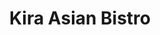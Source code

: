 ---
layout: place
title: "Kira Asian Bistro"
permalink: /wisconsin/burlington/kira-asian-bistro.html
stateAbbr: WI
stateName: Wisconsin
cityName: Burlington
seo:
  name: "Kira Asian Bistro"
  type: Restaurant
  links: http://kiraasianburlington.com/
description: "Kira Asian Bistro serves delicious sushi in Burlington, Wisconsin. Try fresh Japanese dishes for a great dining experience. Available for takeout, lunch, and dinner."
place_id: ChIJua3o0emEBYgRFxBYQG4gHyU
photos:
  - name: >-
      places/ChIJua3o0emEBYgRFxBYQG4gHyU/photos/AeeoHcJ8vb9gdV0gOf37WdzNiEWEru0PdN-FmC3Preh44nRFB37Wn7lkhV7GPGzvJjdF3GuRHtAkkmrcu2RHXADQNrCmefPG7Zc3JFiHsW7L9fD7NDqHDbPYg7ha_D-BKeRBU4QHthsLP9rvDiXhtq98Mclr7gxEhrI5vuiMnqRWw-pck1TuoXIEer_kx9qvDjT0I1lHi0Y8PBoTH4q3H_sw4SooOkghr2SDC_17H5dNC7AsAo8_Ai2I83_ymDqo4LP-LXk7zN-lOTpicL_B2r3-6HKdm-K5FQj-_SlevLQe9m3HRCLPCFD1MDD1QvRlUvKqBitD5Ad2BstIGhijX6eZz6kW-i1p0eGgc15u5lvJg70eUtLE4-s6eDC6o4QWEtJxzqScUW7nppdCA2Dk4kfH00em7ibkATVq3ibH3QVdFIR__whR
    widthPx: 3024
    heightPx: 4032
    authorAttributions:
      - displayName: DANIEL KIM
        uri: https://maps.google.com/maps/contrib/103338733014228992479
        photoUri: >-
          https://lh3.googleusercontent.com/a-/ALV-UjUAuv2NiiJhhkKQX8I_KnGr3BGSTNncK3tIXA6cWbQyvbWwvwnc=s100-p-k-no-mo
    flagContentUri: >-
      https://www.google.com/local/imagery/report/?cb_client=maps_api_places.places_api&image_key=!1e10!2sCIHM0ogKEICAgICXt8nQhAE&hl=en-US
    googleMapsUri: >-
      https://www.google.com/maps/place//data=!3m4!1e2!3m2!1sCIHM0ogKEICAgICXt8nQhAE!2e10!4m2!3m1!1s0x880584e9d1e8adb9:0x251f206e40581017
  - name: >-
      places/ChIJua3o0emEBYgRFxBYQG4gHyU/photos/AeeoHcI8fAPO9NpYqhOP54WPpxSFO3-lxk6W9xTOcSb0abr6A8VwkVKWJOhwrm2pq5OCcHgA-is6yE7pHdssLEEIMk9TaCBPNKBuUwy2VsRd-DlLNKvi_Af8BRoKwfPgcK-N_hvlhUVywtmC5hwYn_RPRTpjDoyKEi_mAS4E_R8m0UjDZI2EXhDT8nMEpZ55ldv7rNsnY7a4AIwMQl-OHDCakO_syDrSDXBZznfdAGH-tInwnE77r0Nko1DpmGaGO1dohFMS55tO9UiwFDK6VgUNCWkTvTSJeDrFBTgAsu6KVfmMGjDUJBFmHjMHcPBiPCPf-Cmp677TPoZdFEqWOKalRcyb4sV1NDt9iEkplGtAcX-EjcGvOIQfU4Z6eZM87xQkjYfR0YVvgELeECeNLlT-Jl2CuZN_g5FKTAxPj1PJYI-v9Q
    widthPx: 4080
    heightPx: 3072
    authorAttributions:
      - displayName: Nadine L-F
        uri: https://maps.google.com/maps/contrib/102396907130157124116
        photoUri: >-
          https://lh3.googleusercontent.com/a-/ALV-UjV3D3YfKcD1vJyPLK4afSMJ3nI8zjVN1g5i22YiIfEmHais-UsRNw=s100-p-k-no-mo
    flagContentUri: >-
      https://www.google.com/local/imagery/report/?cb_client=maps_api_places.places_api&image_key=!1e10!2sCIHM0ogKEICAgMDI2O3wCg&hl=en-US
    googleMapsUri: >-
      https://www.google.com/maps/place//data=!3m4!1e2!3m2!1sCIHM0ogKEICAgMDI2O3wCg!2e10!4m2!3m1!1s0x880584e9d1e8adb9:0x251f206e40581017
  - name: >-
      places/ChIJua3o0emEBYgRFxBYQG4gHyU/photos/AeeoHcKQPKsMqHyNCl_rby_1UIuDHCgfviMmDfLiWao3GlDt5LWI8iM66uOnexR8FHrV9tJrS42n0I7QyNoPDZtrhSgKm385T-bv3UArGFwFe4C6QapFgN_qlfh-Il1T2Aks-j_qUtHx1gA1tVXoYZCWaKtolV4w-nLMty33BKYnxOM63pTYKfkPysVAEvdzLXYbcVnmzVJ0bqhipXcQF6RAsriL2wFNRa3ulD2fiQnxPewE7lTRYgQ25D9IFY_HXNdXs9X4U0NXh2LA0pDUTjeqoZyTL4rNb3q4oP88HUnrKI8_s03pg0qGTd1iU6DTXuKxPEVxRcz6O1xI4y0ZgXdrqCcHIrisHXzpksrv12Nov9pkKwa3k7qkduXSeptVVsUcrZnyf4OXQCfyiVxq6fu4IZo_fvOjFZ7ytYVxQGcF5Raihg
    widthPx: 4032
    heightPx: 3024
    authorAttributions:
      - displayName: Jose Lozada
        uri: https://maps.google.com/maps/contrib/114797452264773920038
        photoUri: >-
          https://lh3.googleusercontent.com/a/ACg8ocJKwXuZC-jDTTAaTT6T3vf_mwOCfN7brsJcipFsIEez_b8fX3s=s100-p-k-no-mo
    flagContentUri: >-
      https://www.google.com/local/imagery/report/?cb_client=maps_api_places.places_api&image_key=!1e10!2sCIHM0ogKEICAgICBpu3oGQ&hl=en-US
    googleMapsUri: >-
      https://www.google.com/maps/place//data=!3m4!1e2!3m2!1sCIHM0ogKEICAgICBpu3oGQ!2e10!4m2!3m1!1s0x880584e9d1e8adb9:0x251f206e40581017
  - name: >-
      places/ChIJua3o0emEBYgRFxBYQG4gHyU/photos/AeeoHcJPs2dFQhDLaLR_IeyDrLwkR5ZVSrVNOQenCuFg7VVmlS4mvZCLqm1ob6LzMt7Sl_EXESWbo2m2VWyvYMPAbbTU97RmFK43o2ao71Yg3jWl9qG7Xm6RrM_MmN6b7yCmUMMl4A4WwO_hK9Tw4sswTD-xe3tO8dayoQPZ5JVS28fKn0wWZBaH0L9fo4xBdFYKJlcoQTsKnSQEZ-1NqYNOKMT0HcqH8CdKgE1wAOL5ycmgYSm3uV36KCMkzj--ng3Ep0VMXiCHSDwpvll4Mrb5pgDicNEagjjTtAKqk1XUdDKnqYn06b118IPUSSSUzfWxazsH4AfoUx01e6acnEGBbZqFjUYMq2AEa5n3sGyY_1FMi__9F8NlT3-wDtsKgyfbhJzuUFpRmZ2S9YM9QHwsLxdfK7s4mjErbS3w8PIfZUI
    widthPx: 3024
    heightPx: 4032
    authorAttributions:
      - displayName: DANIEL KIM
        uri: https://maps.google.com/maps/contrib/103338733014228992479
        photoUri: >-
          https://lh3.googleusercontent.com/a-/ALV-UjUAuv2NiiJhhkKQX8I_KnGr3BGSTNncK3tIXA6cWbQyvbWwvwnc=s100-p-k-no-mo
    flagContentUri: >-
      https://www.google.com/local/imagery/report/?cb_client=maps_api_places.places_api&image_key=!1e10!2sCIHM0ogKEICAgICXt8nQBA&hl=en-US
    googleMapsUri: >-
      https://www.google.com/maps/place//data=!3m4!1e2!3m2!1sCIHM0ogKEICAgICXt8nQBA!2e10!4m2!3m1!1s0x880584e9d1e8adb9:0x251f206e40581017
  - name: >-
      places/ChIJua3o0emEBYgRFxBYQG4gHyU/photos/AeeoHcLFVhzeM0DfgfYv3929lbP71wOvs3YXNyR_SotZDseniabDCnKCGMuP-kvOOfXb06RjVwCUz-1bMW2TCRVFDiz7CBZQB5gkIx-HRRLlioSX8KR1TdwbbWB-avd3QO6EFrpeBoQG5AlNFj6D9pvnJ1i2Mx6w1dMZKs7rCSA06kI2cVkLr3F5qZc04k9RfBNCl4zkei5qVVfbnoRMGk8ejUdPzCfijhRv8IIUg-E1OofD4VQK9n1t8LM5lanqdjq_XlOU3VMpOIibAEb4LtL1tlIT-UFthWXzQ0zFuPywph72d-dtsUdLY-61XXVNr4wKqmCQk8-WWHUuGpHNNr0CQCCUolz6mzLuouj_A4VERMcFqHb_ZpfoDTxp2tD3Y_okd0m1ZSJOsW66Gg49paneQ7QPqAs0Vf9bdnS4bGnZ_r0
    widthPx: 4032
    heightPx: 3024
    authorAttributions:
      - displayName: DANIEL KIM
        uri: https://maps.google.com/maps/contrib/103338733014228992479
        photoUri: >-
          https://lh3.googleusercontent.com/a-/ALV-UjUAuv2NiiJhhkKQX8I_KnGr3BGSTNncK3tIXA6cWbQyvbWwvwnc=s100-p-k-no-mo
    flagContentUri: >-
      https://www.google.com/local/imagery/report/?cb_client=maps_api_places.places_api&image_key=!1e10!2sCIHM0ogKEICAgICXt8nQRA&hl=en-US
    googleMapsUri: >-
      https://www.google.com/maps/place//data=!3m4!1e2!3m2!1sCIHM0ogKEICAgICXt8nQRA!2e10!4m2!3m1!1s0x880584e9d1e8adb9:0x251f206e40581017
  - name: >-
      places/ChIJua3o0emEBYgRFxBYQG4gHyU/photos/AeeoHcK0Vogtl-d8uQa9VjByaf5KaZxhaFIz4NHpd70o2GyB21Qqtsb9-sVoYiUfMTTSvlz0j3mErbex47gZ3WZs0X3O9T9ZdE2ygwxdRNSTBokETWnArDBufEL15eD8hsBwGT9KZEIwccL3P1v97wI1-2YDs_tD_9FfmcGnUsZgnq8NbskTmJ7QEPl5MehHzOMOErAukZBzvtARPFKZFixGWx9FkXODKg9Qfcd6LaiF0hfu3qTDo6bTyo5SJuXWQr5_fhl7yJ4EPumJJbyJpLNk6b_nSHmcg9eC70fAO-ZoppuuUwpwbM9jIWTr1TREkoXLyUpvNB5wS7rgGqSCfadXKKq180HQipDRR00jKnDgyo3KRrYkueqinxxesmcUlQB7sWlyaNPqAv2vglUisVhaWfDgSKJE0mBd3g5GX9kEnB_4vg
    widthPx: 4160
    heightPx: 3120
    authorAttributions:
      - displayName: Bruce Heard
        uri: https://maps.google.com/maps/contrib/102615943549787205125
        photoUri: >-
          https://lh3.googleusercontent.com/a-/ALV-UjXKBdu0CU9KZ_Em4YJXpdYrin7YwQjgBEGNwlHhmuz1SwZlCPMe=s100-p-k-no-mo
    flagContentUri: >-
      https://www.google.com/local/imagery/report/?cb_client=maps_api_places.places_api&image_key=!1e10!2sCIHM0ogKEICAgMDgvoPTPQ&hl=en-US
    googleMapsUri: >-
      https://www.google.com/maps/place//data=!3m4!1e2!3m2!1sCIHM0ogKEICAgMDgvoPTPQ!2e10!4m2!3m1!1s0x880584e9d1e8adb9:0x251f206e40581017
  - name: >-
      places/ChIJua3o0emEBYgRFxBYQG4gHyU/photos/AeeoHcIi5jeoho1KHkZb49yU0PF2iVkqj6Ooe1gqhRj6g8DtWNd1C5oDYq-zmrg2h4ghVRW-oXYuKdomM118neuZSRtmAgi1fLtupFMnXbUeforVPEvYPGjeXqzoDwB2eeCPNM3Avz-tKAJCNC2K6lCQU-u8ZPJd9gf9wYIXobfE1LdNNrwnERci4Vfb90z6SAD8MBzQ5DC9316-n9pUmkXUzcC2f_PsyGokqit2mlZ_tqiXtTaNJf24xfivwSdEALyjG2KjGNM_E3eHQOvKiuYoIyUPV0Tk-pZpxBSBCmcPfn9Rxs2_PKSU3pb2_fuZPvnXaGWhPzOqU5wpxOiTIRYR61YoT2_gLAzZP18_T-t-2Yim0WUg-tHnAWIIq93WipCphI-72FoiuafjaTIvRhP8HeHoAnTcuOxN2Hy8Ldu-YbAwHw
    widthPx: 3703
    heightPx: 2915
    authorAttributions:
      - displayName: Bruce Heard
        uri: https://maps.google.com/maps/contrib/102615943549787205125
        photoUri: >-
          https://lh3.googleusercontent.com/a-/ALV-UjXKBdu0CU9KZ_Em4YJXpdYrin7YwQjgBEGNwlHhmuz1SwZlCPMe=s100-p-k-no-mo
    flagContentUri: >-
      https://www.google.com/local/imagery/report/?cb_client=maps_api_places.places_api&image_key=!1e10!2sCIHM0ogKEICAgMDgvoPTXQ&hl=en-US
    googleMapsUri: >-
      https://www.google.com/maps/place//data=!3m4!1e2!3m2!1sCIHM0ogKEICAgMDgvoPTXQ!2e10!4m2!3m1!1s0x880584e9d1e8adb9:0x251f206e40581017
  - name: >-
      places/ChIJua3o0emEBYgRFxBYQG4gHyU/photos/AeeoHcL1ZaueMZBXYeEgYLiqdAKBDuaQftmZLwapvjZDmvmPN7aG0udE_vkHvfw8aIur24tKGlGd3YhEoGPQa8tDxCEdjdgrNL6nvET8Y0q8rheYk88UzGr1L2Iwes_pqf0Wg8GLxocNJHG1opuJ7podmiRbKmmdyFuW2Vkhl-W1_sUDJga9ocWFhh7C6X7TihC7LGIp14SsapdzX4Pr-ryo4fX0RFdlwiCn1FT_h0vUfQrq4zqiUJu2mYxzeeazrebOCefWPZNowEt3qC0P0YggsoGPBrQLRKp4m1nrzhwFOce8aGayLDTpGVkcPWk9LlpE95LcpJ26me_GNZ6WK9NAOD9Jho71E8iT1yjqkwf70xfBkn-gVVfC4ONE-6FtKR5mnmeBc_acHEWvNw_7FsDxgfmqdzBpBPge--hRfHdy2YQfz5Q
    widthPx: 3120
    heightPx: 4160
    authorAttributions:
      - displayName: Emilie Smith
        uri: https://maps.google.com/maps/contrib/118376299353906874928
        photoUri: >-
          https://lh3.googleusercontent.com/a-/ALV-UjX0CgHEITNHwA3Y9C1FgBp8cN1yL_ZZlKp_jFifN5MILQua1G0mMQ=s100-p-k-no-mo
    flagContentUri: >-
      https://www.google.com/local/imagery/report/?cb_client=maps_api_places.places_api&image_key=!1e10!2sCIHM0ogKEICAgICMsoKBtgE&hl=en-US
    googleMapsUri: >-
      https://www.google.com/maps/place//data=!3m4!1e2!3m2!1sCIHM0ogKEICAgICMsoKBtgE!2e10!4m2!3m1!1s0x880584e9d1e8adb9:0x251f206e40581017
  - name: >-
      places/ChIJua3o0emEBYgRFxBYQG4gHyU/photos/AeeoHcLUAhbxPu3d4nSoDpZ1jF_hT17DJpyZMLgV_V7H4NCHJgtwXKepiXpVQlgHLoaBiVL77bRuW4ehjyMyFPz5xotWlNsuI5wHMSHluxptOtwIaSpy_Dukpj-rHmlqw-upc_-g0SSTJ1olZLjhRbpkHviiFqv5ILGIWQvc3eQmIj_8BXPuCt610R5XSiQ3YVAxM3JNs0CoS-WRy1_RrulFAOh8uWX_VWY1GK3YeqJdSCtlOLBenLeKoNPSfvU7XbxHgSumTjWF1my6AhyupdFFP2ynWwEK8OI0ER-TCPCJ8s-PITBfQ89lyC-f7TKAKoWOUPvIVBaI5l_CmM457WHGPaA_6tkrwgrTHj19IXNAo4bils4LZJq7P7ZIsl58P8-vxa3p1MR_xWyvcmGrXaBddg3PwgQK2tp842nGMJoFsex7bl1R
    widthPx: 3468
    heightPx: 4624
    authorAttributions:
      - displayName: Bethany Elvin
        uri: https://maps.google.com/maps/contrib/110045297232398344878
        photoUri: >-
          https://lh3.googleusercontent.com/a-/ALV-UjU5s3BrwfOF93XPdSCnO1MwtAXe9aFXshhwZEzjmEdRd3zvc7Y=s100-p-k-no-mo
    flagContentUri: >-
      https://www.google.com/local/imagery/report/?cb_client=maps_api_places.places_api&image_key=!1e10!2sCIHM0ogKEICAgIDZktWKgwE&hl=en-US
    googleMapsUri: >-
      https://www.google.com/maps/place//data=!3m4!1e2!3m2!1sCIHM0ogKEICAgIDZktWKgwE!2e10!4m2!3m1!1s0x880584e9d1e8adb9:0x251f206e40581017
  - name: >-
      places/ChIJua3o0emEBYgRFxBYQG4gHyU/photos/AeeoHcJb_y-MJXut9bYiVtxJGkYKvvRXVzAUqCwVIlH5GmZ4LzAFArRow8Q0AQ-_5LzIruFk2rc4liSsuFl8641dszVSPzxNJaWTZyM-fRRqTCQgulTPKcL41XdkSV6vzgx-hWnQePkxqyTYgA_i3ubgzlT83zv6_-Be454r7Jf7xZcPLkDuqZEF3lXKV5dQ13BuNLLbDqEHud07FuYZg9fqxxPNrDTU6_OloBxKNoCbs58f2_xvWLKC1vvDNtqtdhcE23eqLG6SxzyPjzjOL0qam18rjdbVK8sasfhTjOrLzSLzYfNsl0reb3L5MYPhnJ9XFMWZalZBGMlT3Tarzlm_KKwyWbZW1Ke5nJ7WFHoY0RA3MsP4ysWhIo3RZywpwRkIIMciATWilk2OycHN4xDoFI4b2qT9HdFtaLhhtw9veDRLa1U
    widthPx: 3072
    heightPx: 4080
    authorAttributions:
      - displayName: YANA STERLING
        uri: https://maps.google.com/maps/contrib/112953835765370837632
        photoUri: >-
          https://lh3.googleusercontent.com/a-/ALV-UjXa_cTEwU3y5xN4-uHRZOGlnm0-Brs9s13_mJEnG8aTqufa2MFBnA=s100-p-k-no-mo
    flagContentUri: >-
      https://www.google.com/local/imagery/report/?cb_client=maps_api_places.places_api&image_key=!1e10!2sCIHM0ogKEICAgICDsY3LuAE&hl=en-US
    googleMapsUri: >-
      https://www.google.com/maps/place//data=!3m4!1e2!3m2!1sCIHM0ogKEICAgICDsY3LuAE!2e10!4m2!3m1!1s0x880584e9d1e8adb9:0x251f206e40581017
address: 208 S Pine St, Burlington, WI 53105, USA
street: 208 S Pine St
city: Burlington
state: WI
zip: '53105'
country: USA
neighborhood: null
latitude: '42.675113'
longitude: '-88.271420'
accessibility_options:
  wheelchairAccessibleParking: true
  wheelchairAccessibleEntrance: true
  wheelchairAccessibleRestroom: true
  wheelchairAccessibleSeating: true
business_status: OPERATIONAL
name: Kira Asian Bistro
google_maps_links:
  directionsUri: >-
    https://www.google.com/maps/dir//''/data=!4m7!4m6!1m1!4e2!1m2!1m1!1s0x880584e9d1e8adb9:0x251f206e40581017!3e0
  placeUri: https://maps.google.com/?cid=2674892361579368471
  writeAReviewUri: >-
    https://www.google.com/maps/place//data=!4m3!3m2!1s0x880584e9d1e8adb9:0x251f206e40581017!12e1
  reviewsUri: >-
    https://www.google.com/maps/place//data=!4m4!3m3!1s0x880584e9d1e8adb9:0x251f206e40581017!9m1!1b1
  photosUri: >-
    https://www.google.com/maps/place//data=!4m3!3m2!1s0x880584e9d1e8adb9:0x251f206e40581017!10e5
primary_type: Asian Restaurant
opening_hours:
  regular: null
  current: null
secondary_opening_hours:
  regular:
    weekdayDescriptions: null
    type: null
  current:
    weekdayDescriptions: null
    type: null
phone: (262) 767-9999
price_level: PRICE_LEVEL_MODERATE
price_range: $10 &ndash; $20
rating: '4.5'
rating_count: 0
website: http://kiraasianburlington.com/
reviews:
  - name: >-
      places/ChIJua3o0emEBYgRFxBYQG4gHyU/reviews/ChdDSUhNMG9nS0VJQ0FnTURndm9QVDdRRRAB
    relativePublishTimeDescription: a month ago
    rating: 5
    text:
      text: >-
        This was our first visit and we were pleasantly surprised. The food was
        very good, served steaming hot and spicy enough for our tastes. The
        service was good and the atmosphere fine. We had a Hunan beef and shrimp
        dish (Human Triple Delight) and chicken yaki udon with green tea. For my
        part, I enjoyed these Japanese noodles; the veggies were crisp and
        tasty. Portions were adequate and seating comfortable. For dessert, we
        shared a fried cheesecake which was a novelty for us. It too was
        excellent. The final bill was very reasonable. Parking space is more
        than adequate. We’ll definitely go back. One suggestion to the owners:
        please include one or two more choices of hot tea. Green tea was fine; a
        choice of Oolong and one more would be nice. Thanks!
      languageCode: en
    originalText:
      text: >-
        This was our first visit and we were pleasantly surprised. The food was
        very good, served steaming hot and spicy enough for our tastes. The
        service was good and the atmosphere fine. We had a Hunan beef and shrimp
        dish (Human Triple Delight) and chicken yaki udon with green tea. For my
        part, I enjoyed these Japanese noodles; the veggies were crisp and
        tasty. Portions were adequate and seating comfortable. For dessert, we
        shared a fried cheesecake which was a novelty for us. It too was
        excellent. The final bill was very reasonable. Parking space is more
        than adequate. We’ll definitely go back. One suggestion to the owners:
        please include one or two more choices of hot tea. Green tea was fine; a
        choice of Oolong and one more would be nice. Thanks!
      languageCode: en
    authorAttribution:
      displayName: Bruce Heard
      uri: https://www.google.com/maps/contrib/102615943549787205125/reviews
      photoUri: >-
        https://lh3.googleusercontent.com/a-/ALV-UjXKBdu0CU9KZ_Em4YJXpdYrin7YwQjgBEGNwlHhmuz1SwZlCPMe=s128-c0x00000000-cc-rp-mo-ba2
    publishTime: '2025-02-25T02:01:43.461464Z'
    flagContentUri: >-
      https://www.google.com/local/review/rap/report?postId=ChdDSUhNMG9nS0VJQ0FnTURndm9QVDdRRRAB&d=17924085&t=1
    googleMapsUri: >-
      https://www.google.com/maps/reviews/data=!4m6!14m5!1m4!2m3!1sChdDSUhNMG9nS0VJQ0FnTURndm9QVDdRRRAB!2m1!1s0x880584e9d1e8adb9:0x251f206e40581017
  - name: >-
      places/ChIJua3o0emEBYgRFxBYQG4gHyU/reviews/ChdDSUhNMG9nS0VJQ0FnTURJMksyUG13RRAB
    relativePublishTimeDescription: a week ago
    rating: 4
    text:
      text: >-
        Food was good and served fast. Everything was good! With lots to take
        home.
      languageCode: en
    originalText:
      text: >-
        Food was good and served fast. Everything was good! With lots to take
        home.
      languageCode: en
    authorAttribution:
      displayName: Nadine L-F
      uri: https://www.google.com/maps/contrib/102396907130157124116/reviews
      photoUri: >-
        https://lh3.googleusercontent.com/a-/ALV-UjV3D3YfKcD1vJyPLK4afSMJ3nI8zjVN1g5i22YiIfEmHais-UsRNw=s128-c0x00000000-cc-rp-mo-ba3
    publishTime: '2025-04-06T22:26:13.270304Z'
    flagContentUri: >-
      https://www.google.com/local/review/rap/report?postId=ChdDSUhNMG9nS0VJQ0FnTURJMksyUG13RRAB&d=17924085&t=1
    googleMapsUri: >-
      https://www.google.com/maps/reviews/data=!4m6!14m5!1m4!2m3!1sChdDSUhNMG9nS0VJQ0FnTURJMksyUG13RRAB!2m1!1s0x880584e9d1e8adb9:0x251f206e40581017
  - name: >-
      places/ChIJua3o0emEBYgRFxBYQG4gHyU/reviews/ChdDSUhNMG9nS0VJQ0FnSURIbE43eG1BRRAB
    relativePublishTimeDescription: 7 months ago
    rating: 5
    text:
      text: >-
        Kira is our favorite restaurant in Burlington! Their sushi is delicious;
        try the Burlington roll and Titanic roll (our favs). The others are also
        very good. Their entrees are great. We dine in and order out. The food
        and service is always great!
      languageCode: en
    originalText:
      text: >-
        Kira is our favorite restaurant in Burlington! Their sushi is delicious;
        try the Burlington roll and Titanic roll (our favs). The others are also
        very good. Their entrees are great. We dine in and order out. The food
        and service is always great!
      languageCode: en
    authorAttribution:
      displayName: Jennifer Travis
      uri: https://www.google.com/maps/contrib/104735532775589801276/reviews
      photoUri: >-
        https://lh3.googleusercontent.com/a/ACg8ocIzOxKFx4gJIt1hceMIvs5227HOWCorF3EeYauSO3p35x5OGw=s128-c0x00000000-cc-rp-mo-ba3
    publishTime: '2024-09-12T23:20:14.494266Z'
    flagContentUri: >-
      https://www.google.com/local/review/rap/report?postId=ChdDSUhNMG9nS0VJQ0FnSURIbE43eG1BRRAB&d=17924085&t=1
    googleMapsUri: >-
      https://www.google.com/maps/reviews/data=!4m6!14m5!1m4!2m3!1sChdDSUhNMG9nS0VJQ0FnSURIbE43eG1BRRAB!2m1!1s0x880584e9d1e8adb9:0x251f206e40581017
  - name: >-
      places/ChIJua3o0emEBYgRFxBYQG4gHyU/reviews/ChZDSUhNMG9nS0VJQ0FnSUR4Nk1tN1dREAE
    relativePublishTimeDescription: a year ago
    rating: 4
    text:
      text: >-
        Beef and Broccoli - was really nice and sweat, but left me feeling
        something was missing.


        Wanton Soup - Broth was light and delightful as well as the wanton, but
        it was severly lacking in pork filling.


        Fried Rice - While it had a decent presentation,  the flavor seemed to
        rather bland despite putting two packets of soy sauce.


        Store - Store was clean,  pleasant smelling,  and the staff was
        professional and welcoming.
      languageCode: en
    originalText:
      text: >-
        Beef and Broccoli - was really nice and sweat, but left me feeling
        something was missing.


        Wanton Soup - Broth was light and delightful as well as the wanton, but
        it was severly lacking in pork filling.


        Fried Rice - While it had a decent presentation,  the flavor seemed to
        rather bland despite putting two packets of soy sauce.


        Store - Store was clean,  pleasant smelling,  and the staff was
        professional and welcoming.
      languageCode: en
    authorAttribution:
      displayName: Kevin Creech
      uri: https://www.google.com/maps/contrib/115692516409061103240/reviews
      photoUri: >-
        https://lh3.googleusercontent.com/a/ACg8ocK0POI4qp8UUzHu2VUiU3NZk_SGLjfGEf4KoVQ-d44MiuWAcQ=s128-c0x00000000-cc-rp-mo-ba3
    publishTime: '2023-05-31T22:02:36.170420Z'
    flagContentUri: >-
      https://www.google.com/local/review/rap/report?postId=ChZDSUhNMG9nS0VJQ0FnSUR4Nk1tN1dREAE&d=17924085&t=1
    googleMapsUri: >-
      https://www.google.com/maps/reviews/data=!4m6!14m5!1m4!2m3!1sChZDSUhNMG9nS0VJQ0FnSUR4Nk1tN1dREAE!2m1!1s0x880584e9d1e8adb9:0x251f206e40581017
  - name: >-
      places/ChIJua3o0emEBYgRFxBYQG4gHyU/reviews/ChZDSUhNMG9nS0VJQ0FnSURRZzZHY1pnEAE
    relativePublishTimeDescription: a year ago
    rating: 4
    text:
      text: >-
        Lots of seating, very spacious room. The waitresses were quick and
        attentive, the prices at first seemed a little expensive but WOW the
        portion they serve you is humongous, worth the price!! The food was
        flavorful and had so much leftover!
      languageCode: en
    originalText:
      text: >-
        Lots of seating, very spacious room. The waitresses were quick and
        attentive, the prices at first seemed a little expensive but WOW the
        portion they serve you is humongous, worth the price!! The food was
        flavorful and had so much leftover!
      languageCode: en
    authorAttribution:
      displayName: YANA STERLING
      uri: https://www.google.com/maps/contrib/112953835765370837632/reviews
      photoUri: >-
        https://lh3.googleusercontent.com/a-/ALV-UjXa_cTEwU3y5xN4-uHRZOGlnm0-Brs9s13_mJEnG8aTqufa2MFBnA=s128-c0x00000000-cc-rp-mo-ba6
    publishTime: '2024-03-29T15:13:48.382326Z'
    flagContentUri: >-
      https://www.google.com/local/review/rap/report?postId=ChZDSUhNMG9nS0VJQ0FnSURRZzZHY1pnEAE&d=17924085&t=1
    googleMapsUri: >-
      https://www.google.com/maps/reviews/data=!4m6!14m5!1m4!2m3!1sChZDSUhNMG9nS0VJQ0FnSURRZzZHY1pnEAE!2m1!1s0x880584e9d1e8adb9:0x251f206e40581017
parking_options:
  freeParkingLot: true
  freeStreetParking: true
  valetParking: false
payment_options:
  acceptsCreditCards: true
  acceptsDebitCards: true
  acceptsCashOnly: false
  acceptsNfc: true
allow_dogs: null
curbside_pickup: null
delivery: false
dine_in: true
good_for_children: true
good_for_groups: true
good_for_sports: false
live_music: false
menu_for_children: null
outdoor_seating: false
reservable: true
restroom: true
serves_beer: true
serves_breakfast: false
serves_brunch: false
serves_cocktails: null
serves_coffee: true
serves_dinner: true
serves_dessert: true
serves_lunch: true
serves_vegetarian_food: true
serves_wine: true
takeout: true
update_category: essentials
summary: null

---